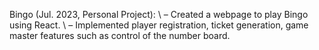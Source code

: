 Bingo (Jul. 2023, Personal Project):  \\
– Created a webpage to play Bingo using React. \\
– Implemented player registration, ticket generation, game master features such as control of the number board.

